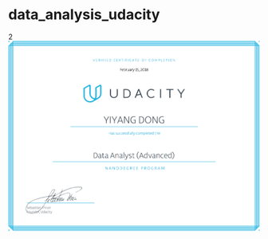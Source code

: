 # data_analysis_udacity

2
![](https://github.com/yiyangd/data_analysis_udacity/blob/master/nd002-cn-advanced.jpg)

